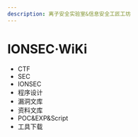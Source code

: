 ```yaml
---
description: 离子安全实验室&信息安全工匠工坊
---
```


# IONSEC·WiKi

* CTF
* SEC
* IONSEC
* 程序设计
* 漏洞文库
* 资料文库
* POC&EXP&Script
* 工具下载



